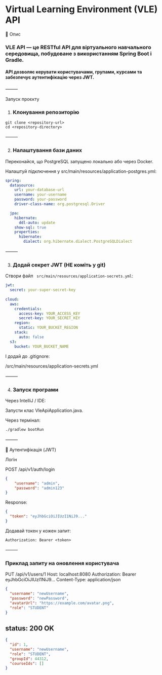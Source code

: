 # Virtual Learning Environment (VLE) API

📌 Опис

### VLE API — це RESTful API для віртуального навчального середовища, побудоване з використанням Spring Boot і Gradle.
#### API дозволяє керувати користувачами, групами, курсами та забезпечує аутентифікацію через JWT.

⸻

 Запуск проєкту

1. ### Клонування репозиторію

```` 
git clone <repository-url>
cd <repository-directory>
````

⸻

2. ### Налаштування бази даних

Переконайся, що PostgreSQL запущено локально або через Docker.

Налаштуй підключення у src/main/resources/application-postgres.yml:

```yaml
spring:
  datasource:
    url: your-database-url
    username: your-username
    password: your-password
    driver-class-name: org.postgresql.Driver

  jpa:
    hibernate:
      ddl-auto: update
    show-sql: true
    properties:
      hibernate:
        dialect: org.hibernate.dialect.PostgreSQLDialect
```

⸻

3. ### Додай секрет JWT (НЕ коміть у git)

Створи файл ``` src/main/resources/application-secrets.yml```:

```yaml
jwt:
  secret: your-super-secret-key
  
cloud:
  aws:
    credentials:
      access-key: YOUR_ACCESS_KEY
      secret-key: YOUR_SECRET_KEY
    region:
      static: YOUR_BUCKET_REGION
    stack:
      auto: false
  s3:
    bucket: YOUR_BUCKET_NAME
```

І додай до .gitignore:

/src/main/resources/application-secrets.yml


⸻

4. ### Запуск програми

Через IntelliJ / IDE:

Запусти клас VleApiApplication.java.

Через термінал:

```bash
./gradlew bootRun
```

⸻

🔐 Аутентифікація (JWT)

Логін

POST /api/v1/auth/login

```json
{
    "username": "admin",
    "password": "admin123"
}
```

Response:

```json
{
  "token": "eyJhbGciOiJIUzI1NiJ9..."
}
```

Додавай токен у кожен запит:

```
Authorization: Bearer <token>
```

⸻

### Приклад запиту на оновлення користувача

PUT /api/v1/users/1
Host: localhost:8080
Authorization: Bearer eyJhbGciOiJIUzI1NiJ9...
Content-Type: application/json

```json
{
  "username": "newUsername",
  "password": "newPassword",
  "avatarUrl": "https://example.com/avatar.png",
  "role": "STUDENT"
}
```

## status: 200 OK
```json
{
  "id": 1,
  "username": "newUsername",
  "role": "STUDENT",
  "groupId": 44312,
  "courseIds": []
}
```


